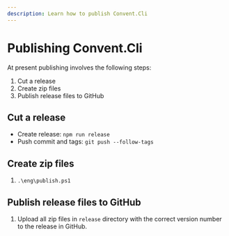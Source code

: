 ```yaml
---
description: Learn how to publish Convent.Cli
---
```


# Publishing Convent.Cli

At present publishing involves the following steps:

1. Cut a release
2. Create zip files
3. Publish release files to GitHub

## Cut a release

* Create release: `npm run release`
* Push commit and tags: `git push --follow-tags`

## Create zip files

1. `.\eng\publish.ps1`

## Publish release files to GitHub

1. Upload all zip files in `release` directory with the correct version number to the release in GitHub.

